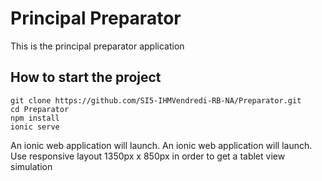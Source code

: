 # Principal Preparator
This is the principal preparator application

## How to start the project

    git clone https://github.com/SI5-IHMVendredi-RB-NA/Preparator.git
    cd Preparator
    npm install
    ionic serve

An ionic web application will launch.
An ionic web application will launch. Use responsive layout 1350px x 850px in order to get a tablet view simulation
